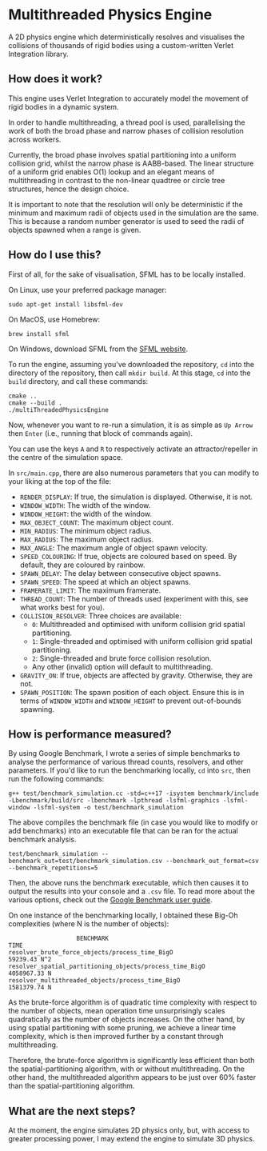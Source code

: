 # Multithreaded Physics Engine

A 2D physics engine which deterministically resolves and visualises the collisions of thousands of rigid bodies using a custom-written Verlet Integration library.

## How does it work?

This engine uses Verlet Integration to accurately model the movement of rigid bodies in a dynamic system.

In order to handle multithreading, a thread pool is used, parallelising the work of both the broad phase and narrow phases of collision resolution across workers.

Currently, the broad phase involves spatial partitioning into a uniform collision grid, whilst the narrow phase is AABB-based. The linear structure of a uniform grid enables O(1) lookup and an elegant means of multithreading in contrast to the non-linear quadtree or circle tree structures, hence the design choice.

It is important to note that the resolution will only be deterministic if the minimum and maximum radii of objects used in the simulation are the same. This is because a random number generator is used to seed the radii of objects spawned when a range is given.

## How do I use this?

First of all, for the sake of visualisation, SFML has to be locally installed.

On Linux, use your preferred package manager:
```
sudo apt-get install libsfml-dev
```

On MacOS, use Homebrew:
```
brew install sfml
```

On Windows, download SFML from the [SFML website](https://www.sfml-dev.org/download.php).

To run the engine, assuming you've downloaded the repository, `cd` into the directory of the repository, then call `mkdir build`. At this stage, `cd` into the `build` directory, and call these commands:

```
cmake ..
cmake --build .
./multiThreadedPhysicsEngine
```

Now, whenever you want to re-run a simulation, it is as simple as `Up Arrow` then `Enter` (i.e., running that block of commands again).

You can use the keys `A` and `R` to respectively activate an attractor/repeller in the centre of the simulation space.

In `src/main.cpp`, there are also numerous parameters that you can modify to your liking at the top of the file:
- `RENDER_DISPLAY`: If true, the simulation is displayed. Otherwise, it is not.
- `WINDOW_WIDTH`: The width of the window.
- `WINDOW_HEIGHT`: the width of the window.
- `MAX_OBJECT_COUNT`: The maximum object count.
- `MIN_RADIUS`: The minimum object radius.
- `MAX_RADIUS`: The maximum object radius.
- `MAX_ANGLE`: The maximum angle of object spawn velocity.
- `SPEED_COLOURING`: If true, objects are coloured based on speed. By default, they are coloured by rainbow.
- `SPAWN_DELAY`: The delay between consecutive object spawns.
- `SPAWN_SPEED`: The speed at which an object spawns.
- `FRAMERATE_LIMIT`: The maximum framerate.
- `THREAD_COUNT`: The number of threads used (experiment with this, see what works best for you).
- `COLLISION_RESOLVER`: Three choices are available:
    - `0`: Multithreaded and optimised with uniform collision grid spatial partitioning.
    - `1`: Single-threaded and optimised with uniform collision grid spatial partitioning.
    - `2`: Single-threaded and brute force collision resolution.
    - Any other (invalid) option will default to multithreading.
- `GRAVITY_ON`: If true, objects are affected by gravity. Otherwise, they are not.
- `SPAWN_POSITION`: The spawn position of each object. Ensure this is in terms of `WINDOW_WIDTH` and `WINDOW_HEIGHT` to prevent out-of-bounds spawning.

## How is performance measured?

By using Google Benchmark, I wrote a series of simple benchmarks to analyse the performance of various thread counts, resolvers, and other parameters. If you'd like to run the benchmarking locally, `cd` into `src`, then run the following commands:

```
g++ test/benchmark_simulation.cc -std=c++17 -isystem benchmark/include -Lbenchmark/build/src -lbenchmark -lpthread -lsfml-graphics -lsfml-window -lsfml-system -o test/benchmark_simulation
```
The above compiles the benchmark file (in case you would like to modify or add benchmarks) into an executable file that can be ran for the actual benchmark analysis.


```
test/benchmark_simulation --benchmark_out=test/benchmark_simulation.csv --benchmark_out_format=csv --benchmark_repetitions=5
```
Then, the above runs the benchmark executable, which then causes it to output the results into your console and a `.csv` file. To read more about the various options, check out the [Google Benchmark user guide](https://github.com/google/benchmark/blob/main/docs/user_guide.md).

On one instance of the benchmarking locally, I obtained these Big-Oh complexities (where N is the number of objects):

```
                   BENCHMARK                                       TIME             
resolver_brute_force_objects/process_time_BigO                 59239.43 N^2
resolver_spatial_partitioning_objects/process_time_BigO      4058967.33 N
resolver_multithreaded_objects/process_time_BigO             1581379.74 N
```

As the brute-force algorithm is of quadratic time complexity with respect to the number of objects, mean operation time unsurprisingly scales quadratically as the number of objects increases. On the other hand, by using spatial partitioning with some pruning, we achieve a linear time complexity, which is then improved further by a constant through multithreading.

Therefore, the brute-force algorithm is significantly less efficient than both the spatial-partitioning algorithm, with or without multithreading. On the other hand, the multithreaded algorithm appears to be just over 60% faster than the spatial-partitioning algorithm.

## What are the next steps?

At the moment, the engine simulates 2D physics only, but, with access to greater processing power, I may extend the engine to simulate 3D physics.
